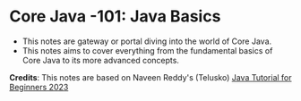 # Core Java -101: Java Basics

- This notes are gateway or portal diving into the world of Core Java.
- This notes aims to cover everything from the fundamental basics of Core Java to its more advanced concepts.

**Credits**: This notes are based on Naveen Reddy's (Telusko) [Java Tutorial for Beginners 2023](https://youtu.be/BGTx91t8q50)
